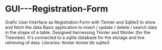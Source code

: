 # GUI---Registration-Form
Grafic User Interface as Registration Form with Tkinter and Sqlite3 to store and fetch the data
Basic application to insert / update / delete / search data in the shape of a table.
Designed harnessing Tkinter and ttkinter (for the Treeview).
It's connected to a sqlite database for the storage and live retrieving of data.
Libraries:
tkinter
tkinter.ttk
sqlite3
